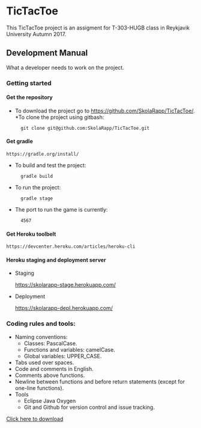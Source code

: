 # TicTacToe
This TicTacToe project is an assigment for T-303-HUGB class in Reykjavik University Autumn 2017.

## Development Manual
What a developer needs to work on the project.

### Getting started

#### Get the repository
	
* To download the project go to https://github.com/SkolaRapp/TicTacToe/.
	*To clone the project using gitbash: 

		git clone git@github.com:SkolaRapp/TicTacToe.git

#### Get gradle

	https://gradle.org/install/

* To build and test the project:

		gradle build

* To run the project:

		gradle stage

* The port to run the game is currently:

		4567

#### Get Heroku toolbelt

	https://devcenter.heroku.com/articles/heroku-cli

#### Heroku staging and deployment server

* Staging
	
	https://skolarapp-stage.herokuapp.com/

* Deployment

	https://skolarapp-depl.herokuapp.com/


### Coding rules and tools:
* Naming conventions:
	* Classes: PascalCase.
	* Functions and variables: camelCase.
	* Global variables: UPPER_CASE.
* Tabs used over spaces.
* Code and comments in English.
* Comments above functions.
* Newline between functions and before return statements (except for one-line functions).
* Tools
	* Eclipse Java Oxygen
	* Git and Github for version control and issue tracking.
	

	
[Click here to download](https://gitprint.com/SkolaRapp/TicTacToe/blob/develop/docs/devManual.md?download)

